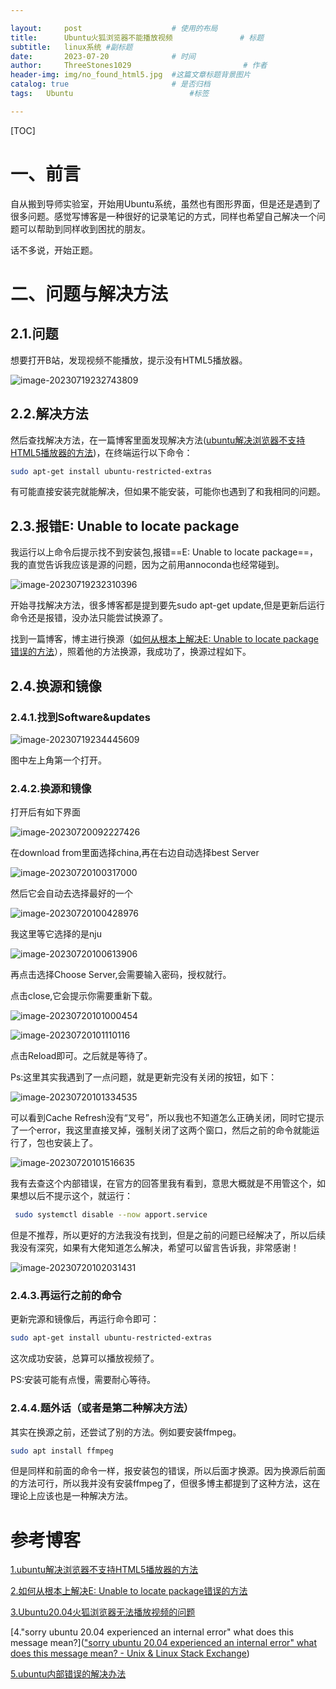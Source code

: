 ```yaml
---

layout:     post   				    # 使用的布局
title:      Ubuntu火狐浏览器不能播放视频				# 标题 
subtitle:   linux系统 #副标题
date:       2023-07-20 				# 时间
author:     ThreeStones1029 						# 作者
header-img: img/no_found_html5.jpg 	#这篇文章标题背景图片
catalog: true 						# 是否归档
tags:	Ubuntu							#标签

---
```


[TOC]

# 一、前言

自从搬到导师实验室，开始用Ubuntu系统，虽然也有图形界面，但是还是遇到了很多问题。感觉写博客是一种很好的记录笔记的方式，同样也希望自己解决一个问题可以帮助到同样收到困扰的朋友。

话不多说，开始正题。

# 二、问题与解决方法

## 2.1.问题

想要打开B站，发现视频不能播放，提示没有HTML5播放器。

![image-20230719232743809](https://cdn.jsdelivr.net/gh/ThreeStones1029/blogimages/img/image-20230719232743809.png)

## 2.2.解决方法

然后查找解决方法，在一篇博客里面发现解决方法([ubuntu解决浏览器不支持HTML5播放器的方法](https://blog.csdn.net/qq_46230392/article/details/129460878))，在终端运行以下命令：

~~~bash
sudo apt-get install ubuntu-restricted-extras
~~~

有可能直接安装完就能解决，但如果不能安装，可能你也遇到了和我相同的问题。

## 2.3.报错E: Unable to locate package

我运行以上命令后提示找不到安装包,报错==E: Unable to locate package==，我的直觉告诉我应该是源的问题，因为之前用annoconda也经常碰到。

![image-20230719232310396](https://cdn.jsdelivr.net/gh/ThreeStones1029/blogimages/img/image-20230719232310396.png)

开始寻找解决方法，很多博客都是提到要先sudo apt-get update,但是更新后运行命令还是报错，没办法只能尝试换源了。

找到一篇博客，博主进行换源（[如何从根本上解决E: Unable to locate package错误的方法](https://blog.csdn.net/qq_27614543/article/details/107423496)），照着他的方法换源，我成功了，换源过程如下。

## 2.4.换源和镜像

### 2.4.1.找到Software&updates

![image-20230719234445609](https://cdn.jsdelivr.net/gh/ThreeStones1029/blogimages/img/image-20230719234445609.png)

图中左上角第一个打开。

### 2.4.2.换源和镜像

打开后有如下界面

![image-20230720092227426](https://cdn.jsdelivr.net/gh/ThreeStones1029/blogimages/img/image-20230720092227426.png)

在download from里面选择china,再在右边自动选择best  Server

![image-20230720100317000](https://cdn.jsdelivr.net/gh/ThreeStones1029/blogimages/img/image-20230720100317000.png)

然后它会自动去选择最好的一个

![image-20230720100428976](https://cdn.jsdelivr.net/gh/ThreeStones1029/blogimages/img/image-20230720100428976.png)

我这里等它选择的是nju

![image-20230720100613906](https://cdn.jsdelivr.net/gh/ThreeStones1029/blogimages/img/image-20230720100613906.png)

再点击选择Choose Server,会需要输入密码，授权就行。

点击close,它会提示你需要重新下载。

![image-20230720101000454](https://cdn.jsdelivr.net/gh/ThreeStones1029/blogimages/img/image-20230720101000454.png)

![image-20230720101110116](https://cdn.jsdelivr.net/gh/ThreeStones1029/blogimages/img/image-20230720101110116.png)

点击Reload即可。之后就是等待了。

Ps:这里其实我遇到了一点问题，就是更新完没有关闭的按钮，如下：

![image-20230720101334535](https://cdn.jsdelivr.net/gh/ThreeStones1029/blogimages/img/image-20230720101334535.png)

可以看到Cache Refresh没有“叉号”，所以我也不知道怎么正确关闭，同时它提示了一个error，我这里直接叉掉，强制关闭了这两个窗口，然后之前的命令就能运行了，包也安装上了。

![image-20230720101516635](https://cdn.jsdelivr.net/gh/ThreeStones1029/blogimages/img/image-20230720101516635.png)

我有去查这个内部错误，在官方的回答里我有看到，意思大概就是不用管这个，如果想以后不提示这个，就运行：

~~~bash
 sudo systemctl disable --now apport.service
~~~

但是不推荐，所以更好的方法我没有找到，但是之前的问题已经解决了，所以后续我没有深究，如果有大佬知道怎么解决，希望可以留言告诉我，非常感谢！

![image-20230720102031431](https://cdn.jsdelivr.net/gh/ThreeStones1029/blogimages/img/image-20230720102031431.png)

### 2.4.3.再运行之前的命令

更新完源和镜像后，再运行命令即可：

~~~bash
sudo apt-get install ubuntu-restricted-extras
~~~

这次成功安装，总算可以播放视频了。

PS:安装可能有点慢，需要耐心等待。

### 2.4.4.题外话（或者是第二种解决方法）

其实在换源之前，还尝试了别的方法。例如要安装ffmpeg。

~~~bash
sudo apt install ffmpeg
~~~

但是同样和前面的命令一样，报安装包的错误，所以后面才换源。因为换源后前面的方法可行，所以我并没有安装ffmpeg了，但很多博主都提到了这种方法，这在理论上应该也是一种解决方法。

# 参考博客

[1.ubuntu解决浏览器不支持HTML5播放器的方法](https://blog.csdn.net/qq_46230392/article/details/129460878)

[2.如何从根本上解决E: Unable to locate package错误的方法](https://blog.csdn.net/qq_27614543/article/details/107423496)

[3.Ubuntu20.04火狐浏览器无法播放视频的问题](https://blog.csdn.net/u011502243/article/details/106457035?spm=1001.2101.3001.6650.8&utm_medium=distribute.pc_relevant.none-task-blog-2%7Edefault%7EBlogCommendFromBaidu%7ERate-8-106457035-blog-104855635.235%5Ev38%5Epc_relevant_default_base&depth_1-utm_source=distribute.pc_relevant.none-task-blog-2%7Edefault%7EBlogCommendFromBaidu%7ERate-8-106457035-blog-104855635.235%5Ev38%5Epc_relevant_default_base&utm_relevant_index=9)

[4."sorry ubuntu 20.04 experienced an internal error" what does this message mean?](["sorry ubuntu 20.04 experienced an internal error" what does this message mean? - Unix & Linux Stack Exchange](https://unix.stackexchange.com/questions/644957/sorry-ubuntu-20-04-experienced-an-internal-error-what-does-this-message-mean))

[5.ubuntu内部错误的解决办法](https://blog.csdn.net/qq_35203425/article/details/87807221)





